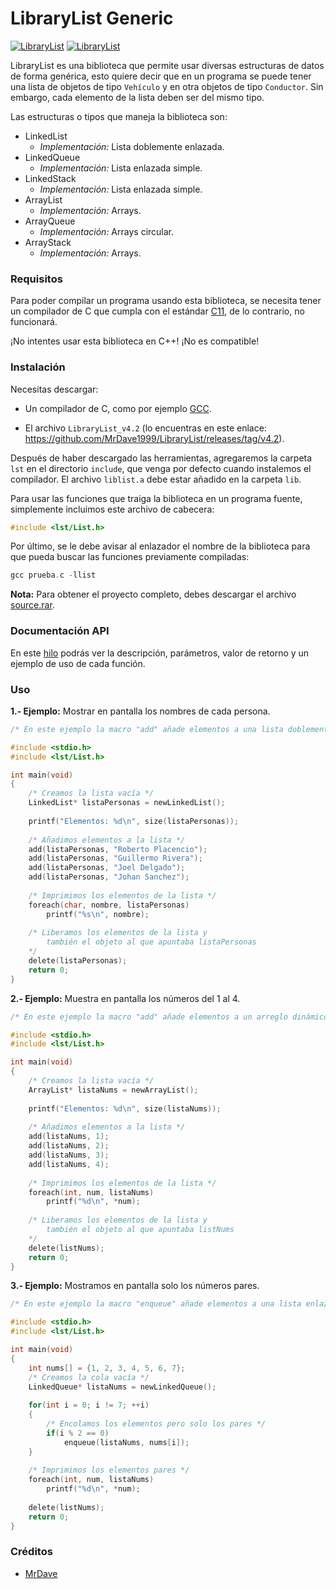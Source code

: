 # LibraryList Generic
[![LibraryList](https://img.shields.io/badge/C-ListGeneric-blue)](https://github.com/MrDave1999/LibraryList)
[![LibraryList](https://img.shields.io/badge/LibraryList-v4.2-blue)](https://github.com/MrDave1999/LibraryList)

LibraryList es una biblioteca que permite usar diversas estructuras de datos de forma genérica, esto quiere decir que en un programa se puede tener una lista de objetos de tipo `Vehículo` y en otra objetos de tipo `Conductor`. Sin embargo, cada elemento de la lista deben ser del mismo tipo.

Las estructuras o tipos que maneja la biblioteca son:

- LinkedList
  - *Implementación:* Lista doblemente enlazada.
- LinkedQueue
  - *Implementación:* Lista enlazada simple.
- LinkedStack
  - *Implementación:* Lista enlazada simple.
- ArrayList
  - *Implementación:* Arrays.
- ArrayQueue
  - *Implementación:* Arrays circular.
- ArrayStack
  - *Implementación:* Arrays.

### Requisitos

Para poder compilar un programa usando esta biblioteca, se necesita tener un compilador de C que cumpla con el estándar [C11](https://es.wikipedia.org/wiki/C_(lenguaje_de_programaci%C3%B3n)#C11), de lo contrario, no funcionará.

¡No intentes usar esta biblioteca en C++! ¡No es compatible!

### Instalación

Necesitas descargar:

- Un compilador de C, como por ejemplo [GCC](https://jmeubank.github.io/tdm-gcc/download/).

- El archivo `LibraryList_v4.2` (lo encuentras en este enlace: https://github.com/MrDave1999/LibraryList/releases/tag/v4.2).

Después de haber descargado las herramientas, agregaremos la carpeta `lst` en el directorio `include`, que venga por defecto cuando instalemos el compilador. El archivo `liblist.a` debe estar añadido en la carpeta `lib`.

Para usar las funciones que traiga la biblioteca en un programa fuente, simplemente incluimos este archivo de cabecera:
```c
#include <lst/List.h>
```
Por último, se le debe avisar al enlazador el nombre de la biblioteca para que pueda buscar las funciones previamente compiladas:
```c
gcc prueba.c -llist
```
**Nota:** Para obtener el proyecto completo, debes descargar el archivo [source.rar]( https://github.com/MrDave1999/LibraryList/releases/tag/v4.2).

### Documentación API

En este [hilo](https://github.com/MrDave1999/LibraryList/wiki/Documentaci%C3%B3n) podrás ver la descripción, parámetros, valor de retorno y un ejemplo de uso de cada función.

### Uso

**1.- Ejemplo:** Mostrar en pantalla los nombres de cada persona.
```c
/* En este ejemplo la macro "add" añade elementos a una lista doblemente enlazada. */

#include <stdio.h>
#include <lst/List.h>

int main(void)
{
	/* Creamos la lista vacía */
	LinkedList* listaPersonas = newLinkedList();
	
	printf("Elementos: %d\n", size(listaPersonas));
	
	/* Añadimos elementos a la lista */
	add(listaPersonas, "Roberto Placencio");
	add(listaPersonas, "Guillermo Rivera");
	add(listaPersonas, "Joel Delgado");
	add(listaPersonas, "Johan Sanchez");
	
	/* Imprimimos los elementos de la lista */
	foreach(char, nombre, listaPersonas)
		printf("%s\n", nombre);
	
	/* Liberamos los elementos de la lista y 
		también el objeto al que apuntaba listaPersonas 
	*/
	delete(listaPersonas);
	return 0;
}
```

**2.- Ejemplo:** Muestra en pantalla los números del 1 al 4.
```c
/* En este ejemplo la macro "add" añade elementos a un arreglo dinámico. */

#include <stdio.h>
#include <lst/List.h>

int main(void)
{
	/* Creamos la lista vacía */
	ArrayList* listaNums = newArrayList();
	
	printf("Elementos: %d\n", size(listaNums));
	
	/* Añadimos elementos a la lista */
	add(listaNums, 1);
	add(listaNums, 2);
	add(listaNums, 3);
	add(listaNums, 4);
	
	/* Imprimimos los elementos de la lista */
	foreach(int, num, listaNums)
		printf("%d\n", *num);
	
	/* Liberamos los elementos de la lista y 
		también el objeto al que apuntaba listNums 
	*/
	delete(listNums);
	return 0;
}
```

**3.- Ejemplo:** Mostramos en pantalla solo los números pares.
```c
/* En este ejemplo la macro "enqueue" añade elementos a una lista enlazada simple. */

#include <stdio.h>
#include <lst/List.h>

int main(void)
{
	int nums[] = {1, 2, 3, 4, 5, 6, 7};
	/* Creamos la cola vacía */
	LinkedQueue* listaNums = newLinkedQueue();
	
	for(int i = 0; i != 7; ++i)
	{
		/* Encolamos los elementos pero solo los pares */
		if(i % 2 == 0)
			enqueue(listaNums, nums[i]);
	}
	
	/* Imprimimos los elementos pares */
	foreach(int, num, listaNums)
		printf("%d\n", *num);
	
	delete(listNums);
	return 0;
}
```

### Créditos

- [MrDave](https://github.com/MrDave1999) 

